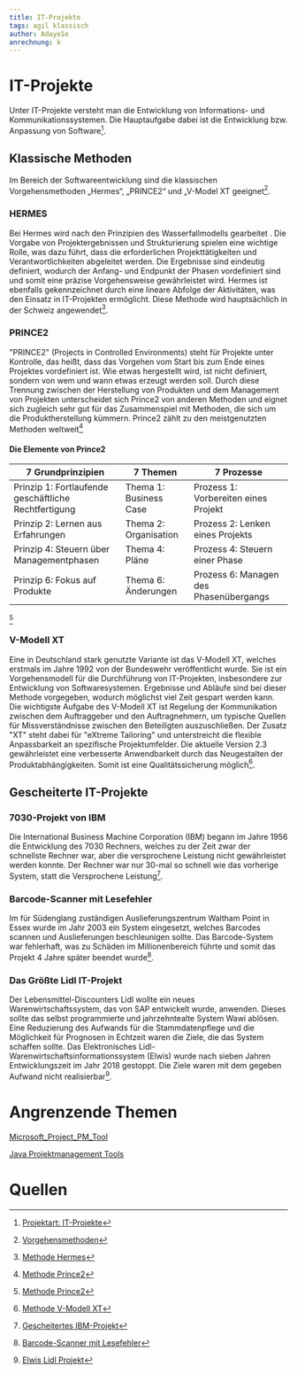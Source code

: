 ```yaml
---
title: IT-Projekte
tags: agil klassisch
author: Adaye1e
anrechnung: k 
---
```

# IT-Projekte
Unter IT-Projekte versteht man die Entwicklung von Informations- und Kommunikationssystemen. Die Hauptaufgabe dabei ist die Entwicklung bzw. Anpassung von Software[^1].

## Klassische Methoden 
Im Bereich der Softwareentwicklung sind die klassischen Vorgehensmethoden „Hermes“, „PRINCE2“ und „V-Model XT geeignet[^2].
### HERMES
Bei Hermes wird nach den Prinzipien des Wasserfallmodells gearbeitet . Die Vorgabe von Projektergebnissen und Strukturierung spielen eine wichtige Rolle, was dazu führt, dass die erforderlichen Projekttätigkeiten und Verantwortlichkeiten abgeleitet werden. Die Ergebnisse sind eindeutig definiert, wodurch der Anfang- und Endpunkt der Phasen vordefiniert sind und somit eine präzise Vorgehensweise gewährleistet wird. Hermes ist ebenfalls gekennzeichnet durch eine lineare Abfolge der Aktivitäten, was den Einsatz in IT-Projekten ermöglicht. Diese Methode wird hauptsächlich in der Schweiz angewendet[^3].


### PRINCE2
"PRINCE2" (Projects in Controlled Environments) steht für Projekte unter Kontrolle, das heißt, dass das Vorgehen vom Start bis zum Ende eines Projektes vordefiniert ist. Wie etwas hergestellt wird, ist nicht definiert, sondern von wem und wann etwas erzeugt werden soll. Durch diese Trennung zwischen der Herstellung von Produkten und dem Management von Projekten unterscheidet sich Prince2 von anderen Methoden und eignet sich zugleich sehr gut für das Zusammenspiel mit Methoden, die sich um die Produktherstellung kümmern. Prince2 zählt zu den meistgenutzten Methoden weltweit[^4] 
#### Die Elemente von Prince2
| 7 Grundprinzipien                                   | 7 Themen             | 7 Prozesse                         | 
| --------------------------------------------------- | -------------------  |----------------------------------  |
|Prinzip 1: Fortlaufende geschäftliche Rechtfertigung |Thema 1: Business Case|Prozess 1: Vorbereiten eines Projekt| 
|Prinzip 2: Lernen aus Erfahrungen                    |Thema 2: Organisation |Prozess 2: Lenken eines Projekts    |  |Prinzip 3: Definierte Rollen und Verantwortlichkeiten|Thema 3: Qualität     |Prozess 3: Initiieren eines Projekts|
|Prinzip 4: Steuern über Managementphasen             |Thema 4: Pläne        |Prozess 4: Steuern einer Phase      |  |Prinzip 5: Managen nach dem Ausnahmeprinzip          |Thema 5: Risiken   |Prozess 5: Managen der Produktlieferung|
|Prinzip 6: Fokus auf Produkte                        |Thema 6: Änderungen|Prozess 6: Managen des Phasenübergangs |  |Prinzip 7: Anpassen an die Projektsituation          |Thema 7: Fortschritt|Prozess 7: Abschließen eines Projekts | 
[^4]

### V-Modell XT
Eine in Deutschland stark genutzte Variante ist das V-Modell XT, welches erstmals im Jahre 1992 von der Bundeswehr veröffentlicht wurde. Sie ist ein Vorgehensmodell für die Durchführung von IT-Projekten, insbesondere zur Entwicklung von Softwaresystemen. Ergebnisse und Abläufe sind bei dieser Methode vorgegeben, wodurch möglichst viel Zeit gespart werden kann. Die wichtigste Aufgabe des V-Modell XT ist Regelung der Kommunikation zwischen dem Auftraggeber und den Auftragnehmern, um typische Quellen für Missverständnisse zwischen den Beteiligten auszuschließen. Der Zusatz "XT" steht dabei für "eXtreme Tailoring" und unterstreicht die flexible Anpassbarkeit an spezifische Projektumfelder. Die aktuelle Version 2.3 gewährleistet eine verbesserte Anwendbarkeit durch das Neugestalten der Produktabhängigkeiten. Somit ist eine Qualitätssicherung möglich[^5].

## Gescheiterte IT-Projekte
### 7030-Projekt von IBM
Die International Business Machine Corporation (IBM) begann im Jahre 1956 die Entwicklung des 7030 Rechners, welches zu der Zeit zwar der schnellste Rechner war, aber die versprochene Leistung nicht gewährleistet werden konnte. Der Rechner war nur 30-mal so schnell wie das vorherige System, statt die Versprochene Leistung[^6].
### Barcode-Scanner mit Lesefehler
Im für Südenglang zuständigen Auslieferungszentrum Waltham Point in Essex wurde im Jahr 2003 ein System eingesetzt, welches Barcodes scannen und Auslieferungen beschleunigen sollte. Das Barcode-System war fehlerhaft, was zu Schäden im Millionenbereich führte und somit das Projekt 4 Jahre später beendet wurde[^7].
### Das Größte Lidl IT-Projekt
Der Lebensmittel-Discounters Lidl wollte ein neues Warenwirtschaftssystem, das von SAP entwickelt wurde, anwenden. Dieses sollte das selbst programmierte und jahrzehntealte System Wawi ablösen. Eine Reduzierung des Aufwands für die Stammdatenpflege und die Möglichkeit für Prognosen in Echtzeit waren die Ziele, die das System schaffen sollte. Das Elektronisches Lidl-Warenwirtschaftsinformationssystem (Elwis) wurde nach sieben Jahren Entwicklungszeit im Jahr 2018 gestoppt. Die Ziele waren mit dem gegeben Aufwand nicht realisierbar[^8].

# Angrenzende Themen
[Microsoft_Project_PM_Tool](https://github.com/AbderrahmaneBennani/ManagingProjectsSuccessfully.github.io/blob/main/kb/Microsoft_Project_PM_Tool.md)

[Java Projektmanagement Tools](https://github.com/ManagingProjectsSuccessfully/ManagingProjectsSuccessfully.github.io/blob/main/kb/Java_PM_Tool.md)

# Quellen

[^1]: [Projektart: IT-Projekte](https://www.guteprojekte.ch/projektarten/it-projekte)
[^2]: [Vorgehensmethoden](https://www.guteprojekte.ch/methoden/hermes)
[^3]: [Methode Hermes](https://www.kpm.unibe.ch/weiterbildung/weiterbildung/cas_arbeiten_frueher_zertifikatsarbeiten/e237093/e237217/Bachmann_CeMaP_ger.pdf)
[^4]: [Methode Prince2](https://www.microtool.de/wissen-online/wie-funktioniert-prince2/)
[^5]: [Methode V-Modell XT](https://www.cio.bund.de/Web/DE/Architekturen-und-Standards/V-Modell-XT/vmodell_xt_node.html)
[^6]: [Gescheitertes IBM-Projekt](https://www.cio.de/a/elf-it-projekte-im-sturzflug,859906)
[^7]: [Barcode-Scanner mit Lesefehler](https://www.cio.de/a/elf-it-projekte-im-sturzflug,859906,3)
[^8]: [Elwis Lidl Projekt](https://www.com-magazin.de/praxis/business-it/erfolgreiche-it-projekte-in-stuermischen-zeiten-2656021.html)



